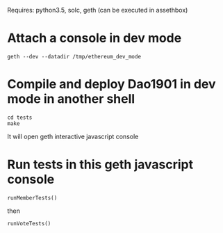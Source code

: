 Requires: python3.5, solc, geth (can be executed in assethbox)

Attach a console in dev mode
============================

    geth --dev --datadir /tmp/ethereum_dev_mode


Compile and deploy Dao1901 in dev mode in another shell
=======================================================
 
    cd tests
    make

It will open geth interactive javascript console


Run tests in this geth javascript console
=========================================

    runMemberTests()

then 

    runVoteTests()





